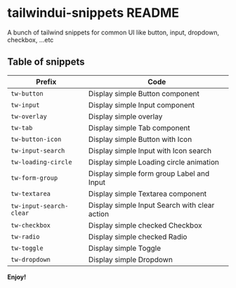 # tailwindui-snippets README

A bunch of tailwind snippets for common UI like button, input, dropdown, checkbox, ...etc

## Table of snippets

| Prefix                  | Code                                          |
| ----------------------- | --------------------------------------------- |
| `tw-button`             | Display simple Button component               |
| `tw-input`              | Display simple Input component                |
| `tw-overlay`            | Display simple overlay                        |
| `tw-tab`                | Display simple Tab component                  |
| `tw-button-icon`        | Display simple Button with Icon               |
| `tw-input-search`       | Display simple Input with Icon search         |
| `tw-loading-circle`     | Display simple Loading circle animation       |
| `tw-form-group`         | Display simple form group Label and Input     |
| `tw-textarea`           | Display simple Textarea component             |
| `tw-input-search-clear` | Display simple Input Search with clear action |
| `tw-checkbox`           | Display simple checked Checkbox               |
| `tw-radio`              | Display simple checked Radio                  |
| `tw-toggle`             | Display simple Toggle                         |
| `tw-dropdown`           | Display simple Dropdown                       |

**Enjoy!**

